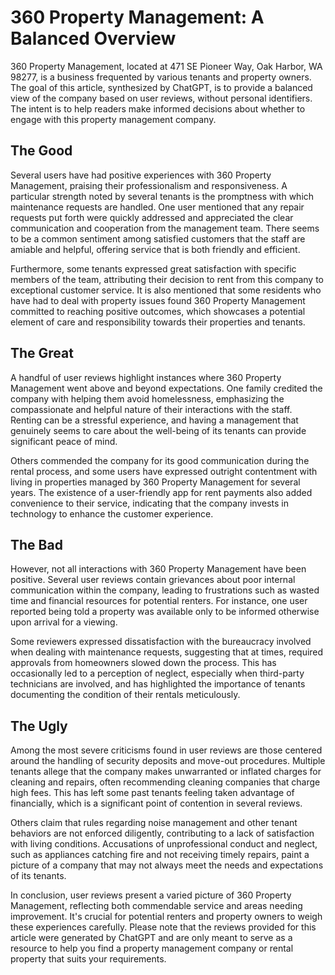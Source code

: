 # 360 Property Management: A Balanced Overview

360 Property Management, located at 471 SE Pioneer Way, Oak Harbor, WA 98277, is a business frequented by various tenants and property owners. The goal of this article, synthesized by ChatGPT, is to provide a balanced view of the company based on user reviews, without personal identifiers. The intent is to help readers make informed decisions about whether to engage with this property management company. 

## The Good
Several users have had positive experiences with 360 Property Management, praising their professionalism and responsiveness. A particular strength noted by several tenants is the promptness with which maintenance requests are handled. One user mentioned that any repair requests put forth were quickly addressed and appreciated the clear communication and cooperation from the management team. There seems to be a common sentiment among satisfied customers that the staff are amiable and helpful, offering service that is both friendly and efficient.

Furthermore, some tenants expressed great satisfaction with specific members of the team, attributing their decision to rent from this company to exceptional customer service. It is also mentioned that some residents who have had to deal with property issues found 360 Property Management committed to reaching positive outcomes, which showcases a potential element of care and responsibility towards their properties and tenants.

## The Great
A handful of user reviews highlight instances where 360 Property Management went above and beyond expectations. One family credited the company with helping them avoid homelessness, emphasizing the compassionate and helpful nature of their interactions with the staff. Renting can be a stressful experience, and having a management that genuinely seems to care about the well-being of its tenants can provide significant peace of mind.

Others commended the company for its good communication during the rental process, and some users have expressed outright contentment with living in properties managed by 360 Property Management for several years. The existence of a user-friendly app for rent payments also added convenience to their service, indicating that the company invests in technology to enhance the customer experience.

## The Bad
However, not all interactions with 360 Property Management have been positive. Several user reviews contain grievances about poor internal communication within the company, leading to frustrations such as wasted time and financial resources for potential renters. For instance, one user reported being told a property was available only to be informed otherwise upon arrival for a viewing.

Some reviewers expressed dissatisfaction with the bureaucracy involved when dealing with maintenance requests, suggesting that at times, required approvals from homeowners slowed down the process. This has occasionally led to a perception of neglect, especially when third-party technicians are involved, and has highlighted the importance of tenants documenting the condition of their rentals meticulously.

## The Ugly
Among the most severe criticisms found in user reviews are those centered around the handling of security deposits and move-out procedures. Multiple tenants allege that the company makes unwarranted or inflated charges for cleaning and repairs, often recommending cleaning companies that charge high fees. This has left some past tenants feeling taken advantage of financially, which is a significant point of contention in several reviews.

Others claim that rules regarding noise management and other tenant behaviors are not enforced diligently, contributing to a lack of satisfaction with living conditions. Accusations of unprofessional conduct and neglect, such as appliances catching fire and not receiving timely repairs, paint a picture of a company that may not always meet the needs and expectations of its tenants.

In conclusion, user reviews present a varied picture of 360 Property Management, reflecting both commendable service and areas needing improvement. It's crucial for potential renters and property owners to weigh these experiences carefully. Please note that the reviews provided for this article were generated by ChatGPT and are only meant to serve as a resource to help you find a property management company or rental property that suits your requirements.
